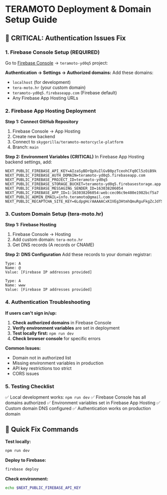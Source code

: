 # TERAMOTO Deployment & Domain Setup Guide

## 🚨 CRITICAL: Authentication Issues Fix

### 1. Firebase Console Setup (REQUIRED)
Go to [Firebase Console](https://console.firebase.google.com) → `teramoto-yd0q5` project:

**Authentication → Settings → Authorized domains:**
Add these domains:
- `localhost` (for development)
- `tera-moto.hr` (your custom domain)
- `teramoto-yd0q5.firebaseapp.com` (Firebase default)
- Any Firebase App Hosting URLs

### 2. Firebase App Hosting Deployment

**Step 1: Connect GitHub Repository**
1. Firebase Console → App Hosting
2. Create new backend
3. Connect to `skygorilla/teramoto-motorcycle-platform`
4. Branch: `main`

**Step 2: Environment Variables (CRITICAL)**
In Firebase App Hosting backend settings, add:
```
NEXT_PUBLIC_FIREBASE_API_KEY=AIzaSyBDrQpXuIlGvB0pzTceohCFq0Cl5zOiB9k
NEXT_PUBLIC_FIREBASE_AUTH_DOMAIN=teramoto-yd0q5.firebaseapp.com
NEXT_PUBLIC_FIREBASE_PROJECT_ID=teramoto-yd0q5
NEXT_PUBLIC_FIREBASE_STORAGE_BUCKET=teramoto-yd0q5.firebasestorage.app
NEXT_PUBLIC_FIREBASE_MESSAGING_SENDER_ID=163038206054
NEXT_PUBLIC_FIREBASE_APP_ID=1:163038206054:web:cec06c9e480e1982bcf5a7
NEXT_PUBLIC_ADMIN_EMAIL=info.teramoto@gmail.com
NEXT_PUBLIC_RECAPTCHA_SITE_KEY=6LdpgHcrAAAAACxK1VEg3HtmhQmuRguFkgZcJdfS
```

### 3. Custom Domain Setup (tera-moto.hr)

**Step 1: Firebase Hosting**
1. Firebase Console → Hosting
2. Add custom domain: `tera-moto.hr`
3. Get DNS records (A records or CNAME)

**Step 2: DNS Configuration**
Add these records to your domain registrar:
```
Type: A
Name: @
Value: [Firebase IP addresses provided]

Type: A  
Name: www
Value: [Firebase IP addresses provided]
```

### 4. Authentication Troubleshooting

**If users can't sign in/up:**

1. **Check authorized domains** in Firebase Console
2. **Verify environment variables** are set in deployment
3. **Test locally first:** `npm run dev`
4. **Check browser console** for specific errors

**Common Issues:**
- Domain not in authorized list
- Missing environment variables in production
- API key restrictions too strict
- CORS issues

### 5. Testing Checklist

✅ Local development works: `npm run dev`
✅ Firebase Console has all domains authorized
✅ Environment variables set in Firebase App Hosting
✅ Custom domain DNS configured
✅ Authentication works on production domain

## 🔧 Quick Fix Commands

**Test locally:**
```bash
npm run dev
```

**Deploy to Firebase:**
```bash
firebase deploy
```

**Check environment:**
```bash
echo $NEXT_PUBLIC_FIREBASE_API_KEY
```